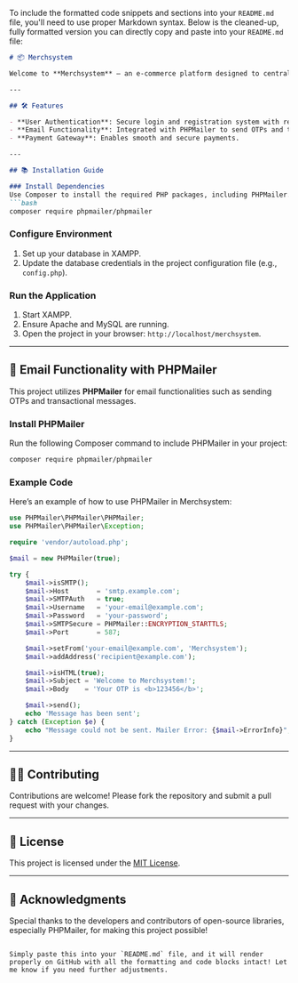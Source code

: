 To include the formatted code snippets and sections into your `README.md` file, you'll need to use proper Markdown syntax. Below is the cleaned-up, fully formatted version you can directly copy and paste into your `README.md` file:

```markdown
# 📦 Merchsystem  

Welcome to **Merchsystem** — an e-commerce platform designed to centralize all gaming products, accessories, and plush items in one convenient place. Merchsystem replicates the full functionality of a real-world e-commerce platform, offering users a seamless shopping experience.  

---

## 🛠️ Features  

- **User Authentication**: Secure login and registration system with reCAPTCHA.  
- **Email Functionality**: Integrated with PHPMailer to send OTPs and transactional emails.  
- **Payment Gateway**: Enables smooth and secure payments.  

---

## 📚 Installation Guide  

### Install Dependencies  
Use Composer to install the required PHP packages, including PHPMailer.  
```bash  
composer require phpmailer/phpmailer  
```  

### Configure Environment  
1. Set up your database in XAMPP.  
2. Update the database credentials in the project configuration file (e.g., `config.php`).  

### Run the Application  
1. Start XAMPP.  
2. Ensure Apache and MySQL are running.  
3. Open the project in your browser: `http://localhost/merchsystem`.  

---

## 📧 Email Functionality with PHPMailer  

This project utilizes **PHPMailer** for email functionalities such as sending OTPs and transactional messages.  

### Install PHPMailer  
Run the following Composer command to include PHPMailer in your project:  
```bash  
composer require phpmailer/phpmailer  
```  

### Example Code  
Here’s an example of how to use PHPMailer in Merchsystem:  
```php  
use PHPMailer\PHPMailer\PHPMailer;  
use PHPMailer\PHPMailer\Exception;  

require 'vendor/autoload.php';  

$mail = new PHPMailer(true);  

try {  
    $mail->isSMTP();  
    $mail->Host       = 'smtp.example.com';  
    $mail->SMTPAuth   = true;  
    $mail->Username   = 'your-email@example.com';  
    $mail->Password   = 'your-password';  
    $mail->SMTPSecure = PHPMailer::ENCRYPTION_STARTTLS;  
    $mail->Port       = 587;  

    $mail->setFrom('your-email@example.com', 'Merchsystem');  
    $mail->addAddress('recipient@example.com');  

    $mail->isHTML(true);  
    $mail->Subject = 'Welcome to Merchsystem!';  
    $mail->Body    = 'Your OTP is <b>123456</b>';  

    $mail->send();  
    echo 'Message has been sent';  
} catch (Exception $e) {  
    echo "Message could not be sent. Mailer Error: {$mail->ErrorInfo}";  
}  
```  

---

## 👨‍💻 Contributing  

Contributions are welcome! Please fork the repository and submit a pull request with your changes.  

---

## 📄 License  

This project is licensed under the [MIT License](LICENSE).  

---

## 🌟 Acknowledgments  

Special thanks to the developers and contributors of open-source libraries, especially PHPMailer, for making this project possible!  
```

Simply paste this into your `README.md` file, and it will render properly on GitHub with all the formatting and code blocks intact! Let me know if you need further adjustments.
